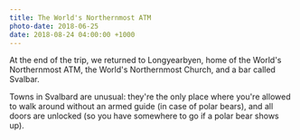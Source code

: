 ```yaml
---
title: The World's Northernmost ATM
photo-date: 2018-06-25
date: 2018-08-24 04:00:00 +1000
---
```

At the end of the trip, we returned to Longyearbyen, home of the World's Northernmost ATM, the World's Northernmost Church, and a bar called Svalbar.

Towns in Svalbard are unusual: they're the only place where you're allowed to walk around without an armed guide (in case of polar bears), and all doors are unlocked (so you have somewhere to go if a polar bear shows up).
